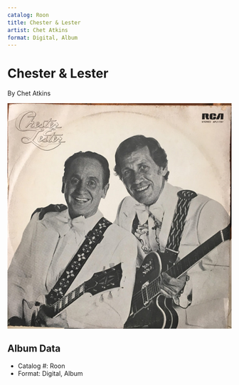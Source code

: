 ```yaml
---
catalog: Roon
title: Chester & Lester
artist: Chet Atkins
format: Digital, Album
---
```


# Chester & Lester

By Chet Atkins

![](../../assets/albumcovers/Chet_Atkins-Chester_and_Lester.png)

## Album Data

- Catalog #: Roon
- Format: Digital, Album

